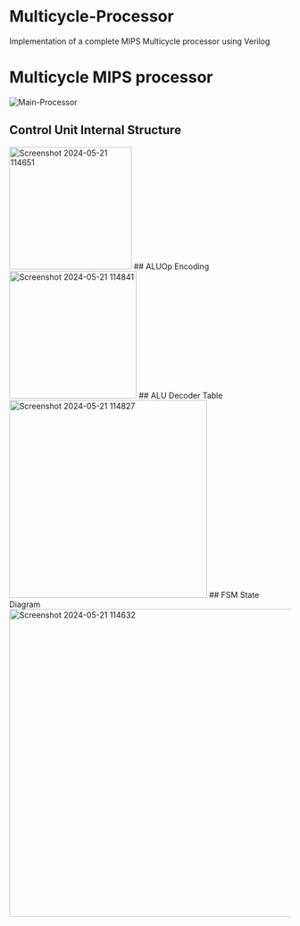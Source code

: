 # Multicycle-Processor
Implementation of a complete MIPS Multicycle processor using Verilog
# Multicycle MIPS processor
![Main-Processor](https://github.com/KeshavBaldeva/Multicycle-Processor/assets/152970391/f4a9920d-16f9-4066-9999-e18cfddfcefc)

## Control Unit Internal Structure
<img width="219" alt="Screenshot 2024-05-21 114651" src="https://github.com/KeshavBaldeva/Multicycle-Processor/assets/152970391/fd683eb8-7d68-4782-b2f6-42e1e743de9e">
## ALUOp Encoding
<img width="228" alt="Screenshot 2024-05-21 114841" src="https://github.com/KeshavBaldeva/Multicycle-Processor/assets/152970391/aeeffee0-c21e-4628-bc4c-1cca502565ae">
## ALU Decoder Table
<img width="354" alt="Screenshot 2024-05-21 114827" src="https://github.com/KeshavBaldeva/Multicycle-Processor/assets/152970391/efe0f051-33e4-4227-9878-5cdaf6a9b808">
## FSM State Diagram
<img width="551" alt="Screenshot 2024-05-21 114632" src="https://github.com/KeshavBaldeva/Multicycle-Processor/assets/152970391/23b93f07-17bd-44b4-9ee6-a6cc03798d98">
